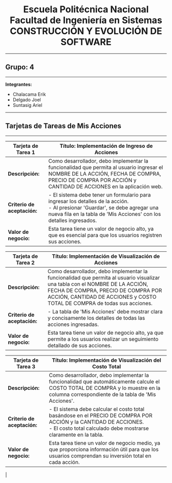 <h1 align="center">
    Escuela Politécnica Nacional<br>
    Facultad de Ingeniería en Sistemas<br>
    CONSTRUCCIÓN Y EVOLUCIÓN DE SOFTWARE<br>
</h1>

---

## Grupo: 4

---

**Integrantes:**

- Chalacama Erik
- Delgado Joel
- Suntasig Ariel

---

## Tarjetas de Tareas de Mis Acciones

---

| **Tarjeta de Tarea 1** | **Título:**  Implementación de Ingreso de Acciones                                                                                                                                                                                                             |
| ------------------------ | ----------------------------------------------------------------------------------------------------------------------------------------------------------------------------------------------------------------------------------------- |
| **Descripción:**         | Como desarrollador, debo implementar la funcionalidad que permita al usuario ingresar el NOMBRE DE LA ACCIÓN, FECHA DE COMPRA, PRECIO DE COMPRA POR ACCIÓN y CANTIDAD DE ACCIONES en la aplicación web.                          |
| **Criterio de aceptación:** | - El sistema debe tener un formulario para ingresar los detalles de la acción. <br> - Al presionar 'Guardar', se debe agregar una nueva fila en la tabla de 'Mis Acciones' con los detalles ingresados.  |
| **Valor de negocio:**    | Esta tarea tiene un valor de negocio alto, ya que es esencial para que los usuarios registren sus acciones. |

| **Tarjeta de Tarea 2** | **Título:** Implementación de Visualización de Acciones                                                                                                                                                                                                                      |
| ------------------------ | ----------------------------------------------------------------------------------------------------------------------------------------------------------------------------------------------------------------------------------------- |
| **Descripción:**         | Como desarrollador, debo implementar la funcionalidad que permita al usuario visualizar una tabla con el NOMBRE DE LA ACCIÓN, FECHA DE COMPRA, PRECIO DE COMPRA POR ACCIÓN, CANTIDAD DE ACCIONES y COSTO TOTAL DE COMPRA de todas sus acciones.                                                                |
| **Criterio de aceptación:** | - La tabla de 'Mis Acciones' debe mostrar clara y concisamente los detalles de todas las acciones ingresadas.     |
| **Valor de negocio:**    | Esta tarea tiene un valor de negocio alto, ya que permite a los usuarios realizar un seguimiento detallado de sus acciones. |

| **Tarjeta de Tarea 3** | **Título:** Implementación de Visualización del Costo Total                                                                                                                                                                                                                       |
| ------------------------ | ----------------------------------------------------------------------------------------------------------------------------------------------------------------------------------------------------------------------------------------- |
| **Descripción:**         | Como desarrollador, debo implementar la funcionalidad que automáticamente calcule el COSTO TOTAL DE COMPRA y lo muestre en la columna correspondiente de la tabla de 'Mis Acciones'.                                                                                                        |
| **Criterio de aceptación:** | - El sistema debe calcular el costo total basándose en el PRECIO DE COMPRA POR ACCIÓN y la CANTIDAD DE ACCIONES. <br> - El costo total calculado debe mostrarse claramente en la tabla.  |
| **Valor de negocio:**    | Esta tarea tiene un valor de negocio medio, ya que proporciona información útil para que los usuarios comprendan su inversión total en cada acción.
 |
